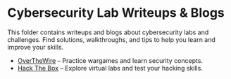 

# Cybersecurity Lab Writeups & Blogs

This folder contains writeups and blogs about cybersecurity labs and challenges. Find solutions, walkthroughs, and tips to help you learn and improve your skills.

- [OverTheWire](https://github.com/stilla1ex/cybersecurity-lab/tree/main/overthewire) – Practice wargames and learn security concepts.
- [Hack The Box](https://www.hackthebox.com/) – Explore virtual labs and test your hacking skills.


